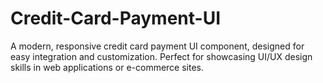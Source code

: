 # Credit-Card-Payment-UI
A modern, responsive credit card payment UI component, designed for easy integration and customization. Perfect for showcasing UI/UX design skills in web applications or e-commerce sites.
